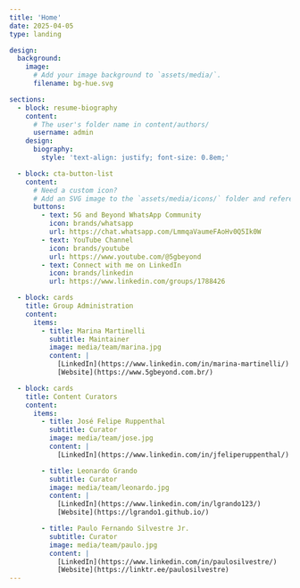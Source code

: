 ```yaml
---
title: 'Home'
date: 2025-04-05
type: landing

design:
  background:
    image:
      # Add your image background to `assets/media/`.
      filename: bg-hue.svg

sections:
  - block: resume-biography
    content:
      # The user's folder name in content/authors/
      username: admin
    design:
      biography:
        style: 'text-align: justify; font-size: 0.8em;'

  - block: cta-button-list
    content:
      # Need a custom icon?
      # Add an SVG image to the `assets/media/icons/` folder and reference it in the `icon` field below
      buttons:
        - text: 5G and Beyond WhatsApp Community
          icon: brands/whatsapp
          url: https://chat.whatsapp.com/LmmqaVaumeFAoHv0Q5Ik0W
        - text: YouTube Channel
          icon: brands/youtube
          url: https://www.youtube.com/@5gbeyond
        - text: Connect with me on LinkedIn
          icon: brands/linkedin
          url: https://www.linkedin.com/groups/1788426

  - block: cards
    title: Group Administration
    content:
      items:
        - title: Marina Martinelli
          subtitle: Maintainer
          image: media/team/marina.jpg
          content: |
            [LinkedIn](https://www.linkedin.com/in/marina-martinelli/)  
            [Website](https://www.5gbeyond.com.br/)

  - block: cards
    title: Content Curators
    content:
      items:
        - title: José Felipe Ruppenthal
          subtitle: Curator
          image: media/team/jose.jpg
          content: |
            [LinkedIn](https://www.linkedin.com/in/jfeliperuppenthal/)

        - title: Leonardo Grando
          subtitle: Curator
          image: media/team/leonardo.jpg
          content: |
            [LinkedIn](https://www.linkedin.com/in/lgrando123/)  
            [Website](https://lgrando1.github.io/)

        - title: Paulo Fernando Silvestre Jr.
          subtitle: Curator
          image: media/team/paulo.jpg
          content: |
            [LinkedIn](https://www.linkedin.com/in/paulosilvestre/)  
            [Website](https://linktr.ee/paulosilvestre)
---
```

